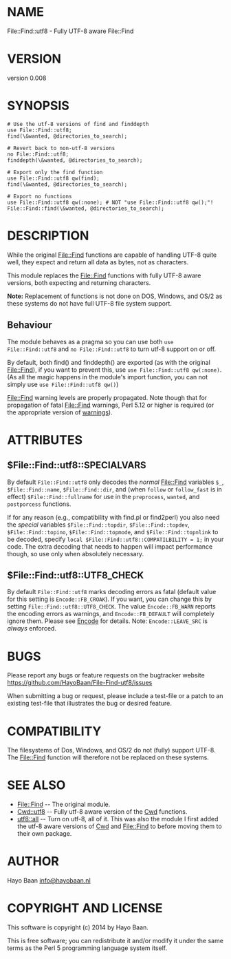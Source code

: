 # NAME

File::Find::utf8 - Fully UTF-8 aware File::Find

# VERSION

version 0.008

# SYNOPSIS

    # Use the utf-8 versions of find and finddepth
    use File::Find::utf8;
    find(\&wanted, @directories_to_search);

    # Revert back to non-utf-8 versions
    no File::Find::utf8;
    finddepth(\&wanted, @directories_to_search);

    # Export only the find function
    use File::Find::utf8 qw(find);
    find(\&wanted, @directories_to_search);

    # Export no functions
    use File::Find::utf8 qw(:none); # NOT "use File::Find::utf8 qw();"!
    File::Find::find(\&wanted, @directories_to_search);

# DESCRIPTION

While the original [File::Find](https://metacpan.org/pod/File::Find) functions are capable of handling
UTF-8 quite well, they expect and return all data as bytes, not as
characters.

This module replaces the [File::Find](https://metacpan.org/pod/File::Find) functions with fully UTF-8
aware versions, both expecting and returning characters.

**Note:** Replacement of functions is not done on DOS, Windows, and OS/2
as these systems do not have full UTF-8 file system support.

## Behaviour

The module behaves as a pragma so you can use both `use
File::Find::utf8` and `no File::Find::utf8` to turn utf-8 support on
or off.

By default, both find() and finddepth() are exported (as with the original
[File::Find](https://metacpan.org/pod/File::Find)), if you want to prevent this, use `use File::Find::utf8
qw(:none)`. (As all the magic happens in the module's import function,
you can not simply use `use File::Find::utf8 qw()`)

[File::Find](https://metacpan.org/pod/File::Find) warning levels are properly propagated. Note though that
for propagation of fatal [File::Find](https://metacpan.org/pod/File::Find) warnings, Perl 5.12 or higher
is required (or the appropriate version of [warnings](https://metacpan.org/pod/warnings)).

# ATTRIBUTES

## $File::Find::utf8::SPECIALVARS

By default `File::Find::utf8` only decodes the _normal_
[File::Find](https://metacpan.org/pod/File::Find) variables `$_`, `$File::Find::name`,
`$File::Find::dir`, and (when `follow` or `follow_fast` is in
effect) `$File::Find::fullname` for use in the `preprocess`,
`wanted`, and `postporcess` functions.

If for any reason (e.g., compatibility with find.pl or find2perl) you
also need the _special_ variables `$File::Find::topdir`,
`$File::Find::topdev`, `$File::Find::topino`,
`$File::Find::topmode`, and `$File::Find::topnlink` to be decoded,
specify `local $File::Find::utf8::COMPATILBILITY = 1;` in your
code. The extra decoding that needs to happen will impact performance
though, so use only when absolutely necessary.

## $File::Find::utf8::UTF8\_CHECK

By default `File::Find::utf8` marks decoding errors as fatal (default value
for this setting is `Encode::FB_CROAK`). If you want, you can change this by
setting `File::Find::utf8::UTF8_CHECK`. The value `Encode::FB_WARN` reports
the encoding errors as warnings, and `Encode::FB_DEFAULT` will completely
ignore them. Please see [Encode](https://metacpan.org/pod/Encode) for details. Note: `Encode::LEAVE_SRC` is
_always_ enforced.

# BUGS

Please report any bugs or feature requests on the bugtracker website
https://github.com/HayoBaan/File-Find-utf8/issues

When submitting a bug or request, please include a test-file or a
patch to an existing test-file that illustrates the bug or desired
feature.

# COMPATIBILITY

The filesystems of Dos, Windows, and OS/2 do not (fully) support
UTF-8. The [File::Find](https://metacpan.org/pod/File::Find) function will therefore not be replaced on these
systems.

# SEE ALSO

- [File::Find](https://metacpan.org/pod/File::Find) -- The original module.
- [Cwd::utf8](https://metacpan.org/pod/Cwd::utf8) -- Fully utf-8 aware version of the [Cwd](https://metacpan.org/pod/Cwd) functions.
- [utf8::all](https://metacpan.org/pod/utf8::all) -- Turn on utf-8, all of it. This was also the module I first added the utf-8 aware versions of [Cwd](https://metacpan.org/pod/Cwd) and [File::Find](https://metacpan.org/pod/File::Find) to before moving them to their own package.

# AUTHOR

Hayo Baan <info@hayobaan.nl>

# COPYRIGHT AND LICENSE

This software is copyright (c) 2014 by Hayo Baan.

This is free software; you can redistribute it and/or modify it under
the same terms as the Perl 5 programming language system itself.
